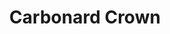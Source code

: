 --- 
title: "Carbonard Crown"
publishdate: "2019-8-30T16:48:46+02:00"
src: "https://365manga.net/manga/carbonard-crown"
image: "https://data.365manga.net/images/thumbnails/6303-carbonard-crown.jpg"
description: "Fujisaki Aiko is a girl attending Enishida Academy. One day she happens to see some foreign looking girls at the academy that are her age and she befriends them. One of them is cold and pretty, the other one is cheerfully happy. However she soon finds out they are a royal family from another kingdom!"
---